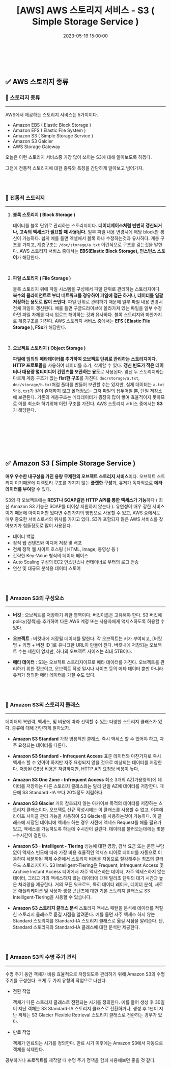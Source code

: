 ﻿---
permalink: /aws-storage-service/
title: "[AWS] AWS 스토리지 서비스 - S3 ( Simple Storage Service )"
date: 2023-05-19 15:00:00
toc: true
toc_sticky: true
toc_label: "AWS 스토리지 서비스 - S3 ( Simple Storage Service )"
categories:
- AWS
tags:
- 카카오 클라우드 스쿨
- AWS
- S3
---
<br><br>



## ✅ AWS 스토리지 종류

### 📌 스토리지 종류
<hr>

AWS에서 제공하는 스토리지 서비스는 5가지이다. 

- Amazon EBS ( Elastic Block Storage )
- Amazon EFS ( Elastic File System )
- Amazon S3 ( Simple Storage Service )
- Amazon S3 Galcier
- AWS Storage Gateway

오늘은 이런 스토리지 서비스중 가장 많이 쓰이는 S3에 대해 알아보도록 하겠다.

그전에 전통적 스토리지에 대한 종류와 특징을 간단하게 알아보고 넘어가자.

<br><Br>

### 📌 전통적 스토리지
<hr>

1. **블록 스토리지 ( Block Storage )**

	데이터를 블록 단위로 관리하는 스토리지이다. **데이터베이스처럼 빈번히 갱신되거나, 고속의 액세스가 필요할 때 사용된다.** 일부 파일 내용 변경시에 해당 block만 갱신이 가능하다. 쉽게 예를 들면 엑셀에서 블록 하나 수정하는것과 유사하다. 계층 구조를 가지고, 계층구조는 `/doc/storage/a.txt` 이런식으로 구조를 갖는것을 말한다. AWS 스토리지 서비스 중에서는 **EBS(Elastic Block Storage), 인스턴스 스토어**가 해당한다.

<br>

 
2. **파일 스토리지 ( File Storage )**

	블록 스토리지 위에 파일 시스템을 구성해서 파일 단위로 관리하는 스토리지이다. **복수의 클라이언트로 부터 네트워크를 경유하여 파일에 접근 하거나, 데이터를 일괄 저장하는 용도로 많이 쓰인다.** 파일 단위로 관리하기 때문에 일부 파일 내용 변경시 전체 파일이 갱신된다. 예를 들면 구글드라이브에 올라가져 있는 파일을 일부 수정하면 파일 자체를 다시 업로드 해야하는 것과 유사하다. 블록 스토리지와 마찬가지로 계층구조를 가진다. AWS 스토리지 서비스 중에서는 **EFS ( Elastic File Storage ), FSx**가 해당한다.

<br>


3. **오브젝트 스토리지 ( Object Storage )**

	**파일에 임의의 메타데이터를 추가하여 오브젝트 단위로 관리하는 스토리지이다.** **HTTP 프로토콜**을 사용하여 데이터를 추가, 삭제할 수 있다. **갱신 빈도가 적은 데이터나 대용량 멀티미디어 컨텐츠를 보관하는 용도**로 사용된다. 앞선 두 스토리지와는 다르게 계층 구조가 없는 **flat한 구조**를 가진다. `doc/storage/a.txt`, `doc/storage/b.txt`처럼 폴더를 만들어 보관할 수는 있지만, 실제 데이터는 `a.txt`와 `b.txt`가 같이 존재하지 않고 폴더정보는 그저 파일의 접두어일 뿐, 단일 저장소에 보관된다. 기존의 계층구조는 메타데이터가 굉장히 많이 쌓여 효율적이지 못하므로 이를 최소화 하기위해 이런 구조를 가진다. AWS 스토리지 서비스 중에서는 **S3**가 해당한다.

<br><br><Br><Br><br><Br>

## ✅ Amazon S3 ( Simple Storage Service )

**매우 우수한 내구성을 가진 용량 무제한의 오브젝트 스토리지 서비스**이다. 오브젝트 스토리지 이기때문에 디렉토리 구조를 가지지 않는 **플랫한 구성**과, 유저가 독자적으로 **메타 데이터를 부여**할 수 있다.

S3의 각 오브젝트에는 **REST나 SOAP같은 HTTP API를 통한 액세스가 가능**하다 ( 최신 Amazon S3 기능은 SOAP를 더이상 지원하지 않는다 ). 유연성이 매우 강한 서비스이기 때문에 아이디어만 있다면 수만가지의 방법으로 사용할 수 있고, AWS 중에서도 매우 중요한 서비스로서의 위치를 가지고 있다. S3가 포함되지 않은 AWS 서비스를 찾아보기가 힘들정도로 많이 사용된다.

- 데이터 백업
- 정적 웹 컨텐츠와 미디어 저장 및 배포
- 전체 정적 웹 사이트 호스팅 ( HTML, Image, 동영상 등 )
- 간략한 Key-Value 형식의 데이터 베이스
- Auto Scaling 구성의 EC2 인스턴스나 컨테이너로 부터의 로그 전송
- 연산 및 대규모 분석용 데이터 스토어


<br><Br>

### 📌 Amazon S3의 구성요소
<hr>

- **버킷** : 오브젝트를 저장하기 위한 영역이다. 버킷이름은 고유해야 한다. S3 버킷에 policy(정책)을 추가하여 다른 AWS 계정 또는 사용자에게 액세스하도록 허용할 수 있다.

- **오브젝트** : 버킷내에 저장될 데이터를 말한다. 각 오브젝트는 키가 부여되고, [버킷명 + 키명 + 버전 ID ]로 유니크한 URL이 만들어 진다. 버킷내에 저장되는 오브젝트 수는 제한이 없지만, 하나의 오브젝트 사이즈는 최대 5TB이다.

- **메타 데이터** : S3는 오브젝트 스토리지이므로 메타 데이터를 가진다. 오브젝트를 관리하기 위한 정보이고, 오브젝트 작성 일시나 사이즈 등의 메타 데이터 뿐만 아니라 유저가 정의한 메타 데이터를 가질 수도 있다.


<br><Br>

### 📌 Amazon S3의 스토리지 클래스
<hr>

데이터의 복원력, 액세스, 및 비용에 따라 선택할 수 있는 다양한 스토리지 클래스가 있다. 종류에 대해 간단하게 알아보자.

- **Amazon S3 Standard**
	가장 범용적인 클래스. 즉시 액세스 할 수 있어야 하고, 자주 요청되는 데이터를 다룬다.

- **Amazon S3 Standard - Infrequent Access**
	표준 데이터와 마찬가지로 즉시 액세스 할 수 있어야 하지만 자주 요청되지 않을 것으로 예상되는 데이터를 저장한다. 저장된 GB당 비용은 저렴하지만, HTTP API 요청당 비용이 높다.

- **Amazon S3 One Zone - Infrequent Access**
	최소 3개의 AZ(가용영역)에 데이터를 저장하는 다른 스토리지 클래스와는 달리 단일 AZ에 데이터를 저장한다. 때문에 S3 Standard -IA 보다 20%정도 저렴하다.

- **Amazon S3 Glacier**
	거의 참조되지 않는 아카이브 목적의 데이터를 저장하는 스토리지 클래스이다. 오브젝트 신규 작성시에는 이 클래스를 사용할 수 없고, 이후에  라이프 사이클 관리 기능을 사용하여 S3 Glacier를 사용하는것이 가능하다. 이 클래스에 저장된 데이터에 엑세스 하는 경우 사전에 액세스 Request를 해둘 필요가 있고, 액세스를 가능하도록 하는데 수시간이 걸린다. 데이터를 불러오는데에는 몇분~수시간이 걸린다.

- **Amazon S3 - Intelligent - Tiering**
	성능에 대한 영향, 검색 요금 또는 운영 부담 없이 액세스 빈도에 따라 가장 비용 효율적인 액세스 티어로 데이터를 자동으로 이동하여 세분화된 객체 수준에서 스토리지 비용을 자동으로 절감해주는 최초의 클라우드 스토리지이다. S3 Intelligent-Tiering은 Frequent, Infrequent Access 및 Archive Instant Access 티어에서 자주 액세스하는 데이터, 자주 액세스하지 않는 데이터, 그리고 거의 액세스하지 않는 데이터에 대해 밀리초 단위의 대기 시간과 높은 처리량을 제공한다. 거의 모든 워크로드, 특히 데이터 레이크, 데이터 분석, 새로운 애플리케이션 및 사용자 생성 콘텐츠에 대한 기본 스토리지 클래스로 S3 Intelligent-Tiering을 사용할 수 있습니다.

- **Amazon S3 스토리지 클래스 분석**
	스토리지 액세스 패턴을 분석해 데이터를 적절한 스토리지 클래스로 옮길 시점을 알려준다. 예를 들면 자주 액세스 하지 않는 Standard 스토리지를 Standard-IA 스토리지 클래스로 옮길 시점을 알려준다. 단, Standard 스토리지와 Standard-IA 클래스에 대한 분석만 제공한다.



<br><Br>

### 📌 Amazon S3의 수명 주기 관리
<hr>

수명 주기 동안 객체가 비용 효율적으로 저장되도록 관리하기 위해 Amazon S3의 수명 주기를 구성한다. 크게 두 가지 유형의 작업으로 나뉜다.

- 전환 작업

	객체가 다른 스토리지 클래스로 전환되는 시기를 정의한다. 예를 들어 생성 후 30일이 지난 객체는 S3 Standard-IA 스토리지 클래스로 전환하거나, 생성 후 1년이 지난 객체는 S3 Glacier Flexible Retrieval 스토리지 클래스로 전환하는 경우가 있다.

- 만료 작업

	객체가 만료되는 시기를 정의한다. 만료 시기 이후에는 Amazon S3에서 자동으로 객체를 삭제한다.


공부하거나 프로젝트를 제작할 때 수명 주기 정책을 함께 사용해보면 좋을 것 같다.
